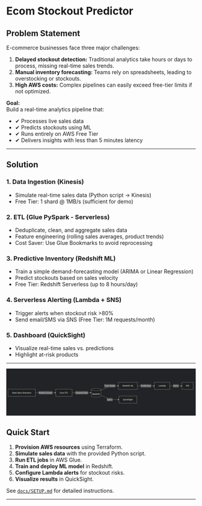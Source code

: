# Ecom Stockout Predictor

## Problem Statement

E-commerce businesses face three major challenges:
1. **Delayed stockout detection:** Traditional analytics take hours or days to process, missing real-time sales trends.
2. **Manual inventory forecasting:** Teams rely on spreadsheets, leading to overstocking or stockouts.
3. **High AWS costs:** Complex pipelines can easily exceed free-tier limits if not optimized.

**Goal:**  
Build a real-time analytics pipeline that:
- ✔ Processes live sales data
- ✔ Predicts stockouts using ML
- ✔ Runs entirely on AWS Free Tier
- ✔ Delivers insights with less than 5 minutes latency

---

## Solution

### 1. Data Ingestion (Kinesis)
- Simulate real-time sales data (Python script → Kinesis)
- Free Tier: 1 shard @ 1MB/s (sufficient for demo)

### 2. ETL (Glue PySpark - Serverless)
- Deduplicate, clean, and aggregate sales data
- Feature engineering (rolling sales averages, product trends)
- Cost Saver: Use Glue Bookmarks to avoid reprocessing

### 3. Predictive Inventory (Redshift ML)
- Train a simple demand-forecasting model (ARIMA or Linear Regression)
- Predict stockouts based on sales velocity
- Free Tier: Redshift Serverless (up to 8 hours/day)

### 4. Serverless Alerting (Lambda + SNS)
- Trigger alerts when stockout risk >80%
- Send email/SMS via SNS (Free Tier: 1M requests/month)

### 5. Dashboard (QuickSight)
- Visualize real-time sales vs. predictions
- Highlight at-risk products

---

![alt text](image.png)

## Quick Start

1. **Provision AWS resources** using Terraform.
2. **Simulate sales data** with the provided Python script.
3. **Run ETL jobs** in AWS Glue.
4. **Train and deploy ML model** in Redshift.
5. **Configure Lambda alerts** for stockout risks.
6. **Visualize results** in QuickSight.

See [`docs/SETUP.md`](docs/SETUP.md) for detailed instructions.

---

##